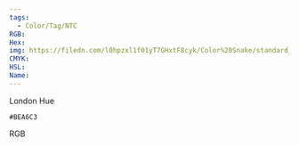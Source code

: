 ```yaml
---
tags:
  - Color/Tag/NTC
RGB:
Hex:
img: https://filedn.com/l0hpzxl1f01yT7GHxtF8cyk/Color%20Snake/standard_csv_to_svg/BEA6C3.svg
CMYK:
HSL:
Name:
---
```

London Hue
```palette
#BEA6C3
```
RGB

